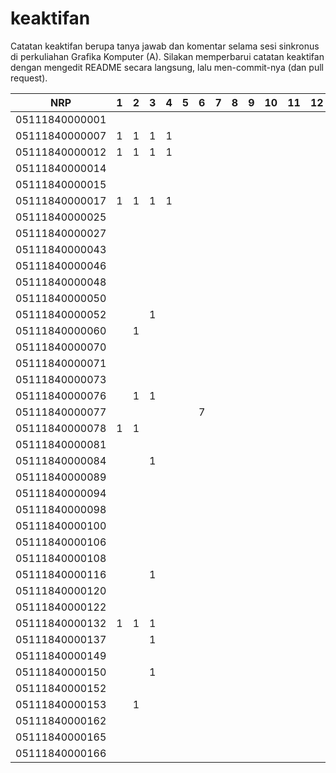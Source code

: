 # keaktifan
Catatan keaktifan berupa tanya jawab dan komentar selama sesi sinkronus di perkuliahan Grafika Komputer (A). Silakan memperbarui catatan keaktifan dengan mengedit README secara langsung, lalu men-commit-nya (dan pull request).

| NRP            | 1 | 2 | 3 | 4 | 5 | 6 | 7 | 8 | 9 | 10 | 11 | 12 | 13 | 14 | 15 | 16 |
|----------------|---|---|---|---|---|---|---|---|---|----|----|----|----|----|----|----|
| 05111840000001 |   |   |   |   |   |   |   |   |   |    |    |    |    |    |    |    |
| 05111840000007 | 1 | 1 | 1 | 1 |   |   |   |   |   |    |    |    |    |    |    |    |
| 05111840000012 | 1 | 1 | 1 | 1 |   |   |   |   |   |    |    |    |    |    |    |    |
| 05111840000014 |   |   |   |   |   |   |   |   |   |    |    |    |    |    |    |    |
| 05111840000015 |   |   |   |   |   |   |   |   |   |    |    |    |    |    |    |    |
| 05111840000017 | 1 | 1 | 1 | 1 |   |   |   |   |   |    |    |    |    |    |    |    |
| 05111840000025 |   |   |   |   |   |   |   |   |   |    |    |    |    |    |    |    |
| 05111840000027 |   |   |   |   |   |   |   |   |   |    |    |    |    |    |    |    |
| 05111840000043 |   |   |   |   |   |   |   |   |   |    |    |    |    |    |    |    |
| 05111840000046 |   |   |   |   |   |   |   |   |   |    |    |    |    |    |    |    |
| 05111840000048 |   |   |   |   |   |   |   |   |   |    |    |    |    |    |    |    |
| 05111840000050 |   |   |   |   |   |   |   |   |   |    |    |    |    |    |    |    |
| 05111840000052 |   |   | 1 |   |   |   |   |   |   |    |    |    |    |    |    |    |
| 05111840000060 |   | 1 |   |   |   |   |   |   |   |    |    |    |    |    |    |    |
| 05111840000070 |   |   |   |   |   |   |   |   |   |    |    |    |    |    |    |    |
| 05111840000071 |   |   |   |   |   |   |   |   |   |    |    |    |    |    |    |    |
| 05111840000073 |   |   |   |   |   |   |   |   |   |    |    |    |    |    |    |    |
| 05111840000076 |   | 1 | 1 |   |   |   |   |   |   |    |    |    |    |    |    |    |
| 05111840000077 |   |   |   |   |   | 7 |   |   |   |    |    |    |    |    |    |    |
| 05111840000078 | 1 | 1 |   |   |   |   |   |   |   |    |    |    |    |    |    |    |
| 05111840000081 |   |   |   |   |   |   |   |   |   |    |    |    |    |    |    |    |
| 05111840000084 |   |   | 1 |   |   |   |   |   |   |    |    |    |    |    |    |    |
| 05111840000089 |   |   |   |   |   |   |   |   |   |    |    |    |    |    |    |    |
| 05111840000094 |   |   |   |   |   |   |   |   |   |    |    |    |    |    |    |    |
| 05111840000098 |   |   |   |   |   |   |   |   |   |    |    |    |    |    |    |    |
| 05111840000100 |   |   |   |   |   |   |   |   |   |    |    |    |    |    |    |    |
| 05111840000106 |   |   |   |   |   |   |   |   |   |    |    |    |    |    |    |    |
| 05111840000108 |   |   |   |   |   |   |   |   |   |    |    |    |    |    |    |    |
| 05111840000116 |   |   | 1 |   |   |   |   |   |   |    |    |    |    |    |    |    |
| 05111840000120 |   |   |   |   |   |   |   |   |   |    |    |    |    |    |    |    |
| 05111840000122 |   |   |   |   |   |   |   |   |   |    |    |    |    |    |    |    |
| 05111840000132 | 1 | 1 | 1 |   |   |   |   |   |   |    |    |    |    |    |    |    |
| 05111840000137 |   |   | 1 |   |   |   |   |   |   |    |    |    |    |    |    |    |
| 05111840000149 |   |   |   |   |   |   |   |   |   |    |    |    |    |    |    |    |
| 05111840000150 |   |   | 1 |   |   |   |   |   |   |    |    |    |    |    |    |    |
| 05111840000152 |   |   |   |   |   |   |   |   |   |    |    |    |    |    |    |    |
| 05111840000153 |   | 1 |   |   |   |   |   |   |   |    |    |    |    |    |    |    |
| 05111840000162 |   |   |   |   |   |   |   |   |   |    |    |    |    |    |    |    |
| 05111840000165 |   |   |   |   |   |   |   |   |   |    |    |    |    |    |    |    |
| 05111840000166 |   |   |   |   |   |   |   |   |   |    |    |    |    |    |    |    |
